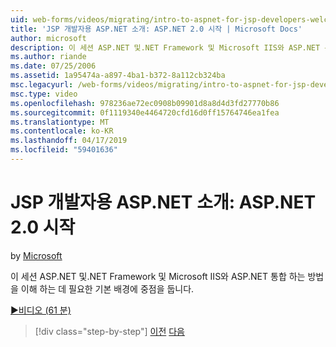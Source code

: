```yaml
---
uid: web-forms/videos/migrating/intro-to-aspnet-for-jsp-developers-welcome-to-aspnet-20
title: 'JSP 개발자용 ASP.NET 소개: ASP.NET 2.0 시작 | Microsoft Docs'
author: microsoft
description: 이 세션 ASP.NET 및.NET Framework 및 Microsoft IIS와 ASP.NET 통합 하는 방법을 이해 하는 데 필요한 기본 배경에 중점을 둡니다.
ms.author: riande
ms.date: 07/25/2006
ms.assetid: 1a95474a-a897-4ba1-b372-8a112cb324ba
msc.legacyurl: /web-forms/videos/migrating/intro-to-aspnet-for-jsp-developers-welcome-to-aspnet-20
msc.type: video
ms.openlocfilehash: 978236ae72ec0908b09901d8a8d4d3fd27770b86
ms.sourcegitcommit: 0f1119340e4464720cfd16d0ff15764746ea1fea
ms.translationtype: MT
ms.contentlocale: ko-KR
ms.lasthandoff: 04/17/2019
ms.locfileid: "59401636"
---
```

# <a name="intro-to-aspnet-for-jsp-developers-welcome-to-aspnet-20"></a>JSP 개발자용 ASP.NET 소개: ASP.NET 2.0 시작

by [Microsoft](https://github.com/microsoft)

이 세션 ASP.NET 및.NET Framework 및 Microsoft IIS와 ASP.NET 통합 하는 방법을 이해 하는 데 필요한 기본 배경에 중점을 둡니다.

[&#9654;비디오 (61 분)](https://channel9.msdn.com/Blogs/ASP-NET-Site-Videos/intro-to-aspnet-for-jsp-developers-welcome-to-aspnet-20)

> [!div class="step-by-step"]
> [이전](migrating-from-classic-asp-to-aspnet.md)
> [다음](intro-to-aspnet-for-jsp-developers-building-applications.md)
